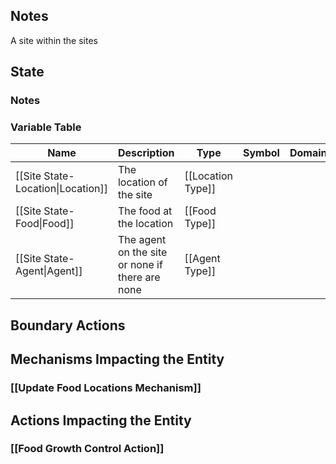 ## Notes
A site within the sites
## State
### Notes

### Variable Table
| Name | Description | Type | Symbol | Domain |
| --- | --- | --- | --- | --- |
|[[Site State-Location\|Location]]|The location of the site|[[Location Type]]|||
|[[Site State-Food\|Food]]|The food at the location|[[Food Type]]|||
|[[Site State-Agent\|Agent]]|The agent on the site or none if there are none|[[Agent Type]]|||


## Boundary Actions
## Mechanisms Impacting the Entity
### [[Update Food Locations Mechanism]]
## Actions Impacting the Entity
### [[Food Growth Control Action]]

